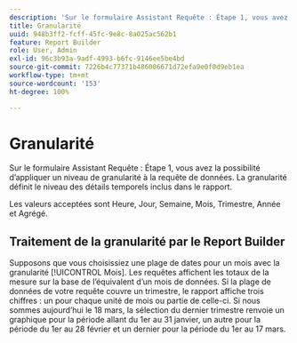 ```yaml
---
description: 'Sur le formulaire Assistant Requête : Étape 1, vous avez la possibilité d’appliquer un niveau de granularité à la requête de données. La granularité définit le niveau des détails temporels inclus dans le rapport.'
title: Granularité
uuid: 948b3ff2-fcff-45fc-9e8c-8a025ac562b1
feature: Report Builder
role: User, Admin
exl-id: 96c3b93a-9adf-4993-b6fc-9146ee5be4bd
source-git-commit: 7226b4c77371b486006671d72efa9e0f0d9eb1ea
workflow-type: tm+mt
source-wordcount: '153'
ht-degree: 100%

---
```


# Granularité

Sur le formulaire Assistant Requête : Étape 1, vous avez la possibilité d’appliquer un niveau de granularité à la requête de données. La granularité définit le niveau des détails temporels inclus dans le rapport.

Les valeurs acceptées sont Heure, Jour, Semaine, Mois, Trimestre, Année et Agrégé.

## Traitement de la granularité par le Report Builder

Supposons que vous choisissiez une plage de dates pour un mois avec la granularité [!UICONTROL Mois]. Les requêtes affichent les totaux de la mesure sur la base de l’équivalent d’un mois de données. Si la plage de données de votre requête couvre un trimestre, le rapport affiche trois chiffres : un pour chaque unité de mois ou partie de celle-ci. Si nous sommes aujourd’hui le 18 mars, la sélection du dernier trimestre renvoie un graphique pour la période allant du 1er au 31 janvier, un autre pour la période du 1er au 28 février et un dernier pour la période du 1er au 17 mars.
